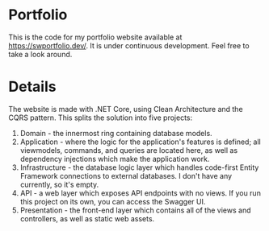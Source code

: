 # Portfolio
This is the code for my portfolio website available at https://swportfolio.dev/. It is under continuous development. Feel free to take a look around.

# Details
The website is made with .NET Core, using Clean Architecture and the CQRS pattern. This splits the solution into five projects:
1. Domain - the innermost ring containing database models.
2. Application - where the logic for the application's features is defined; all viewmodels, commands, and queries are located here, as well as dependency injections which make the application work.
3. Infrastructure - the database logic layer which handles code-first Entity Framework connections to external databases. I don't have any currently, so it's empty.
4. API - a web layer which exposes API endpoints with no views. If you run this project on its own, you can access the Swagger UI.
5. Presentation - the front-end layer which contains all of the views and controllers, as well as static web assets.
